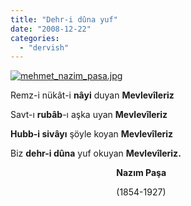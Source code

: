 ```yaml
---
title: "Dehr-i dûna yuf"
date: "2008-12-22"
categories: 
  - "dervish"
---
```


[![mehmet_nazim_pasa.jpg](/uploads/2008/12/mehmet_nazim_pasa.jpg)](/uploads/2008/12/mehmet_nazim_pasa.jpg "mehmet_nazim_pasa.jpg")

Remz-i nükât-i **nâyi** duyan **Mevlevîleriz** 

Savt-ı **rubâb**\-ı aşka uyan **Mevlevîleriz** 

**Hubb-i sivâyı** şöyle koyan **Mevlevîleriz** 

Biz **dehr-i dûna** yuf okuyan **Mevlevîleriz.**

                                           **Nazım Paşa**

                                           (1854-1927)
